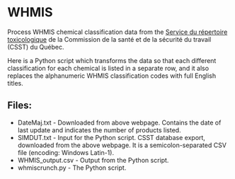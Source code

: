 WHMIS
=====

Process WHMIS chemical classification data from the [Service du répertoire toxicologique](http://www.reptox.csst.qc.ca/Documents/SIMDUT/FichierTxt/Htm/FichierTxt.htm) de la Commission de la santé et de la sécurité du travail (CSST) du Québec.

Here is a Python script which transforms the data so that each different classification for each chemical is listed in a separate row, and it also replaces the alphanumeric WHMIS classification codes with full English titles.

Files:
------
* DateMaj.txt - Downloaded from above webpage. Contains the date of last update and indicates the number of products listed.
* SIMDUT.txt - Input for the Python script. CSST database export, downloaded from the above webpage. It is a semicolon-separated CSV file (encoding: Windows Latin-1).
* WHMIS_output.csv - Output from the Python script.
* whmiscrunch.py - The Python script.
